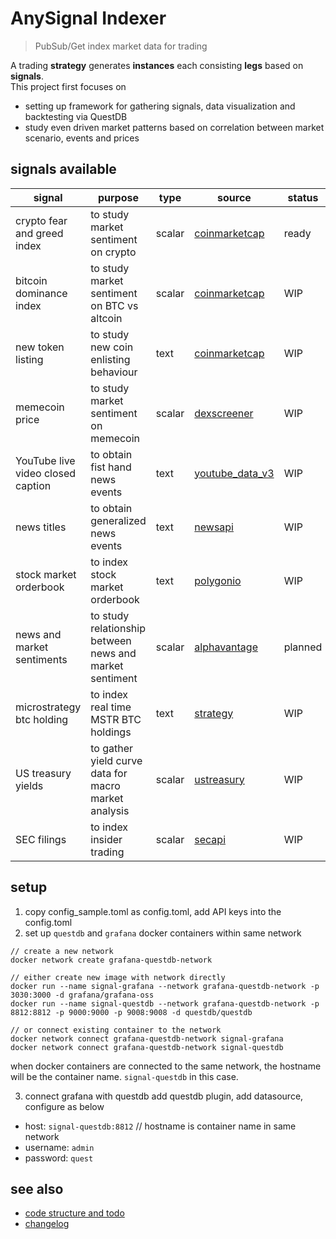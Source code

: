 # AnySignal Indexer
> PubSub/Get index market data for trading

A trading **strategy** generates **instances** each consisting **legs** based on **signals**.  
This project first focuses on 
- setting up framework for gathering signals, data visualization and backtesting via QuestDB
- study even driven market patterns based on correlation between market scenario, events and prices 

## signals available
| signal                            | purpose                                                 | type   | source                                                           | status  |
| --------------------------------- | ------------------------------------------------------- | ------ | ---------------------------------------------------------------- | ------- |
| crypto fear and greed index       | to study market sentiment on crypto                     | scalar | [coinmarketcap](https://pro.coinmarketcap.com)                   | ready   |
| bitcoin dominance index           | to study market sentiment on  BTC vs altcoin            | scalar | [coinmarketcap](https://pro.coinmarketcap.com)                   | WIP     |
| new token listing                 | to study new coin enlisting behaviour                   | text   | [coinmarketcap](https://pro.coinmarketcap.com)                   | WIP     |
| memecoin price                    | to study market sentiment on memecoin                   | scalar | [dexscreener](https://docs.dexscreener.com/api/reference)        | WIP     |
| YouTube live video closed caption | to obtain fist hand news events                         | text   | [youtube_data_v3](https://developers.google.com/youtube/v3)      | WIP     |
| news titles                       | to obtain generalized news events                       | text   | [newsapi](https://newsapi.org)                                   | WIP     |
| stock market orderbook            | to index stock market orderbook                         | text   | [polygonio](https://polygon.io)                                  | WIP     |
| news and market sentiments        | to study relationship between news and market sentiment | scalar | [alphavantage](https://www.alphavantage.co)                      | planned |
| microstrategy btc holding         | to index real time MSTR BTC holdings                    | text   | [strategy](https://www.strategy.com/purchases)                   | WIP     |
| US treasury yields                | to gather yield curve data for macro market analysis    | scalar | [ustreasury](https://fiscaldata.treasury.gov/api-documentation/) | WIP     |
| SEC filings                       | to index insider trading                                | scalar | [secapi](https://sec-api.io/docs/insider-ownership-trading-api/) | WIP     |

## setup
1. copy config_sample.toml as config.toml, add API keys into the config.toml
2. set up `questdb` and `grafana` docker containers within same network
```
// create a new network
docker network create grafana-questdb-network
```
```
// either create new image with network directly
docker run --name signal-grafana --network grafana-questdb-network -p 3030:3000 -d grafana/grafana-oss
docker run --name signal-questdb --network grafana-questdb-network -p 8812:8812 -p 9000:9000 -p 9008:9008 -d questdb/questdb
```
```
// or connect existing container to the network
docker network connect grafana-questdb-network signal-grafana
docker network connect grafana-questdb-network signal-questdb
```
when docker containers are connected to the same network, the hostname will be the container name. `signal-questdb` in this case.  

3. connect grafana with questdb
add questdb plugin, add datasource, configure as below
- host: `signal-questdb:8812` // hostname is container name in same network
- username: `admin`
- password: `quest`

## see also
- [code structure and todo](./src/README.md)
- [changelog](./CHANGELOG.md)

